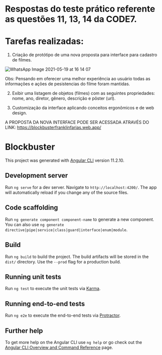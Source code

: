 # Respostas do teste prático referente as questões 11, 13, 14 da CODE7.

# Tarefas realizadas:

1. Criação de protótipo de uma nova proposta para interface para cadastro de filmes. 

![WhatsApp Image 2021-05-19 at 16 14 07](https://user-images.githubusercontent.com/40403320/122763613-e847f000-d274-11eb-80d2-038035ac28fc.jpeg)


Obs: Pensando em oferecer uma melhor experiência ao usuário todas as informações e ações de pesistencias do filme foram mantidas. 

2. Exibir uma listagem de objetos (filmes) com as seguintes propriedades: nome, ano, diretor, gênero, descrição e pôster (url).

3. Customização da interface aplicando conceitos ergonômicos e de web design.

A PROPOSTA DA NOVA INTERFACE PODE SER ACESSADA ATRAVÉS DO LINK:
https://blockbusterfranklinfarias.web.app/






# Blockbuster

This project was generated with [Angular CLI](https://github.com/angular/angular-cli) version 11.2.10.


## Development server

Run `ng serve` for a dev server. Navigate to `http://localhost:4200/`. The app will automatically reload if you change any of the source files.

## Code scaffolding

Run `ng generate component component-name` to generate a new component. You can also use `ng generate directive|pipe|service|class|guard|interface|enum|module`.

## Build

Run `ng build` to build the project. The build artifacts will be stored in the `dist/` directory. Use the `--prod` flag for a production build.

## Running unit tests

Run `ng test` to execute the unit tests via [Karma](https://karma-runner.github.io).

## Running end-to-end tests

Run `ng e2e` to execute the end-to-end tests via [Protractor](http://www.protractortest.org/).

## Further help

To get more help on the Angular CLI use `ng help` or go check out the [Angular CLI Overview and Command Reference](https://angular.io/cli) page.
